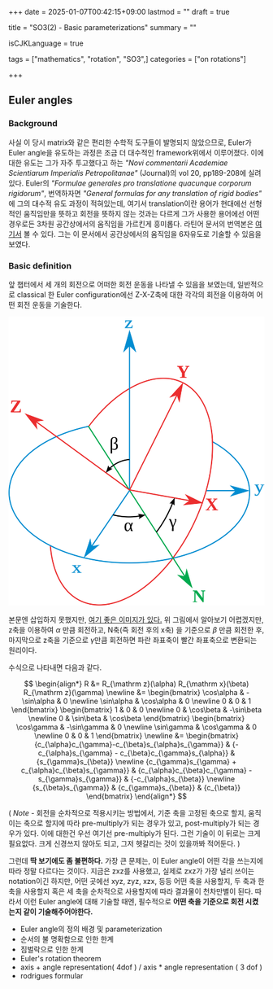 +++
date = 2025-01-07T00:42:15+09:00
lastmod = ""
draft = true

title = "SO3(2) - Basic parameterizations"
summary = ""

isCJKLanguage = true

tags = ["mathematics", "rotation", "SO3",]
categories = ["on rotations"]

+++

## Euler angles

### Background

사실 이 당시 matrix와 같은 편리한 수학적 도구들이 발명되지 않았으므로, Euler가 Euler angle을 유도하는 과정은 조금 더 대수적인 framework위에서 이루어졌다. 이에 대한 유도는 그가 자주 투고했다고 하는 *"Novi commentarii Academiae Scientiarum Imperialis Petropolitanae"* (Journal)의 vol 20, pp189-208에 실려있다. Euler의 *"Formulae generales pro translatione quacunque corporum rigidorum"*, 번역하자면 *"General formulas for any translation of rigid bodies"* 에 그의 대수적 유도 과정이 적혀있는데, 여기서 translation이란 용어가 현대에선 선형적인 움직임만을 뜻하고 회전을 뜻하지 않는 것과는 다르게 그가 사용한 용어에선 어떤 경우로든 3차원 공간상에서의 움직임을 가르킨게 흥미롭다. 라틴어 문서의 번역본은 [여기서](http://www.17centurymaths.com/contents//euler/e478tr.pdf) 볼 수 있다. 그는 이 문서에서 공간상에서의 움직임을 6자유도로 기술할 수 있음을 보였다.

### Basic definition

앞 챕터에서 세 개의 회전으로 어떠한 회전 운동을 나타낼 수 있음을 보였는데, 일반적으로 classical 한 Euler configuration에선 Z-X-Z축에 대한 각각의 회전을 이용하여 어떤 회전 운동을 기술한다.

![Euler angles](Eulerangles.svg.png "https://en.wikipedia.org/wiki/File:Eulerangles.svg")

본문엔 삽입하지 못했지만, [여기 좋은 이미지가 있다.](https://en.wikipedia.org/wiki/File:Euler2a.gif) 위 그림에서 알아보기 어렵겠지만, z축을 이용하여 $\alpha$ 만큼 회전하고, N축(즉 회전 후의 x축) 을 기준으로 $\beta$ 만큼 회전한 후, 마지막으로 z축을 기준으로 $\gamma$만큼 회전하면 파란 좌표축이 빨간 좌표축으로 변환되는 원리이다.

수식으로 나타내면 다음과 같다.

$$
\begin{align*}
R
&= R_{\mathrm z}(\alpha) R_{\mathrm x}(\beta) R_{\mathrm z}(\gamma) \newline
&= 
\begin{bmatrix}
\cos\alpha & -\sin\alpha & 0 \newline
\sin\alpha & \cos\alpha & 0 \newline
0 & 0 & 1
\end{bmatrix}
\begin{bmatrix}
1 & 0 & 0 \newline
0 & \cos\beta & -\sin\beta \newline
0 & \sin\beta & \cos\beta
\end{bmatrix}
\begin{bmatrix}
\cos\gamma & -\sin\gamma & 0 \newline
\sin\gamma & \cos\gamma & 0 \newline
0 & 0 & 1
\end{bmatrix}
\newline
&= 
\begin{bmatrix}
{c_{\alpha}c_{\gamma}-c_{\beta}s_{\alpha}s_{\gamma}} &
{-c_{\alpha}s_{\gamma} - c_{\beta}c_{\gamma}s_{\alpha}} & 
{s_{\gamma}s_{\beta}} \newline
{c_{\gamma}s_{\gamma} + c_{\alpha}c_{\beta}s_{\gamma}} & 
{c_{\alpha}c_{\beta}c_{\gamma} - s_{\gamma}s_{\gamma}} & 
{-c_{\alpha}s_{\beta}} \newline
{s_{\beta}s_{\gamma}} & 
{c_{\gamma}s_{\beta}} & 
{c_{\beta}}
\end{bmatrix}
\end{align*}
$$

( *Note* - 회전을 순차적으로 적용시키는 방법에서, 기준 축을 고정된 축으로 할지, 움직이는 축으로 할지에 따라 pre-multiply가 되는 경우가 있고, post-multiply가 되는 경우가 있다. 이에 대한건 우선 여기선 pre-multiply가 된다. 그런 기술이 이 뒤로는 크게 필요없다. 크게 신경쓰지 않아도 되고, 그저 헷갈리는 것이 있을까봐 적어둔다. )

그런데 **딱 보기에도 좀 불편하다.**  가장 큰 문제는, 이 Euler angle이 어떤 각을 쓰는지에 따라 정말 다르다는 것이다. 지금은 zxz를 사용했고, 실제로 zxz가 가장 널리 쓰이는 notation이긴 하지만, 어떤 곳에선 xyz, zyz, xzx, 등등 어떤 축을 사용할지, 두 축과 한 축을 사용할지 혹은 세 축을 순차적으로 사용할지에 따라 결과물이 천차만별이 된다. 따라서 이런 Euler angle에 대해 기술할 때엔, 필수적으로 **어떤 축을 기준으로 회전 시켰는지 같이 기술해주어야한다.**



- Euler angle의 정의 배경 및 parameterization
- 순서의 불 명확함으로 인한 한계
- 짐벌락으로 인한 한계
- Euler's rotation theorem
- axis + angle representation( 4dof ) / axis * angle representation ( 3 dof )
- rodrigues formular